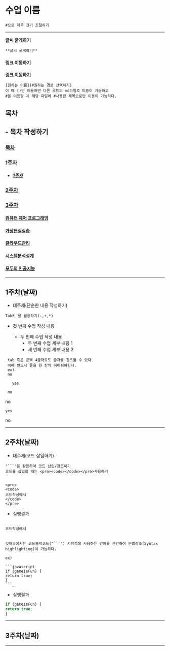 # 수업 이름 


```
#으로 제목 크기 조절하기
```
<hr>

**글씨 굵게하기**

```
**글씨 굵게하기**  
```  
#### 링크 이동하기

[**링크 이동하기**](#링크-이동하기)
```
[원하는 이름](#원하는 경로 선택하기)
이 때 ()만 이용하면 다른 루트의 md파일로 이동이 가능하고
#을 이용할 시 해당 파일에 #사용한 제목으로만 이동이 가능하다.
```

## 목차
## - 목차 작성하기 

### [**목차**](#목차)
### [**1주차**](#1주차날짜)
- ##### [**1주차**](#1주차)
### [**2주차**](#2주차날짜)
### [**3주차**](#3주차날짜)


#### [**컴퓨터 제어 프로그래밍**](../1.컴퓨터%20제어%20프로그래밍/수업내용.md)
#### [**가상현실실습**](../2.가상현실실습/수업내용.md)
#### [**클라우드관리**](../3.클라우드관리/수업내용.md)
#### [**시스템분석설계**](../4.시스템분석설계(종합설계)/수업내용.md)
#### [**모두의 인공지능**](../5.모두의%20인공지능(OCU)/수업내용.md)

  
<hr>

## 1주차(날짜)
 - 대주제(단순한 내용 작성하기)
  ```
  Tab키 잘 활용하기(-,+,*)
  ```

    
- 첫 번째 수업 작성 내용

    - 두 번째 수업 작성 내용
      - 두 번째 수업 세부 내용 1
      - 세 번째 수업 세부 내용 2 
  
 
 ```
  tab 혹은 공백 4글자로도 글자를 강조할 수 있다.
  이때 반드시 줄을 한 칸씩 띄어줘야한다.
  ex)
  no
    
    yes
  
  no
  ```
  no

    yes

no

  
   
  


<hr>

## 2주차(날짜)
- 대주제(코드 삽입하기)

```
'```'을 활용하여 코드 삽입/강조하기
코드를 삽입할 때는 <pre><code></code></pre>사용하기


```
```
<pre>
<code>
코드작성예시
</code>
</pre>
``` 
- 실행결과
<pre>
<code>
코드작성예시
</code>
</pre>


```
깃허브에서는 코드블럭코드("```") 시작점에 사용하는 언어를 선언하여 문법강조(Syntax highlighting)이 가능하다.

ex) 

```javascript
if (gameIsFun) {
return true;
}
```_
```
- 실행결과
```javascript
if (gameIsFun) {
return true;
}
```



<hr>

## 3주차(날짜)

<hr>

 
